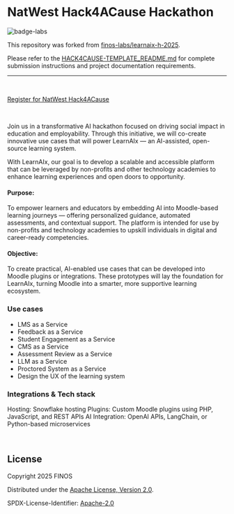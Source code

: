 # NatWest Hack4ACause Hackathon

![badge-labs](https://user-images.githubusercontent.com/327285/230928932-7c75f8ed-e57b-41db-9fb7-a292a13a1e58.svg)

This repository was forked from [finos-labs/learnaix-h-2025](https://github.com/finos-labs/learnaix-h-2025).

Please refer to the [HACK4CAUSE-TEMPLATE_README.md](./HACK4CAUSE-TEMPLATE_README.md) for complete submission instructions and project documentation requirements.

---

&nbsp;

[Register for NatWest Hack4ACause](https://challenges.hackworks.com)

&nbsp;

Join us in a transformative AI hackathon focused on driving social impact in education and employability. Through this initiative, we will co-create innovative use cases that will power LearnAIx — an AI-assisted, open-source learning system.

With LearnAIx, our goal is to develop a scalable and accessible platform that can be leveraged by non-profits and other technology academies to enhance learning experiences and open doors to opportunity.

#### Purpose:

To empower learners and educators by embedding AI into Moodle-based learning journeys — offering personalized guidance, automated assessments, and contextual support. The platform is intended for use by non-profits and technology academies to upskill individuals in digital and career-ready competencies.

#### Objective:

To create practical, AI-enabled use cases that can be developed into Moodle plugins or integrations. These prototypes will lay the foundation for LearnAIx, turning Moodle into a smarter, more supportive learning ecosystem.

### Use cases

- LMS as a Service
- Feedback as a Service
- Student Engagement as a Service
- CMS as a Service
- Assessment Review as a Service
- LLM as a Service
- Proctored System as a Service
- Design the UX of the learning system

### Integrations & Tech stack

Hosting: Snowflake hosting
Plugins: Custom Moodle plugins using PHP, JavaScript, and REST APIs
AI Integration: OpenAI APIs, LangChain, or Python-based microservices

&nbsp;

## License

Copyright 2025 FINOS

Distributed under the [Apache License, Version 2.0](http://www.apache.org/licenses/LICENSE-2.0).

SPDX-License-Identifier: [Apache-2.0](https://spdx.org/licenses/Apache-2.0)

